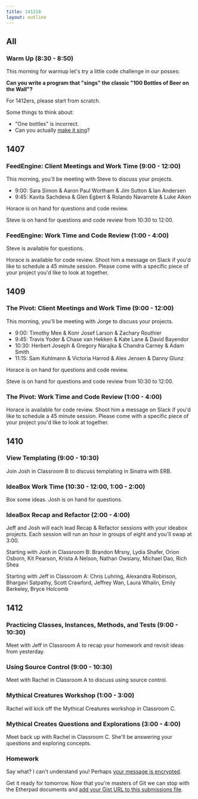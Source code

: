 ```yaml
---
title: 141218
layout: outline
---
```


## All

### Warm Up (8:30 - 8:50)

This morning for warmup let's try a little code challenge in our posses:

**Can you write a program that "sings" the classic "100 Bottles of Beer on the Wall"?**

For 1412ers, please start from scratch.

Some things to think about:

* "One bottles" is incorrect.
* Can you actually [make it sing](https://developer.apple.com/library/mac/documentation/Darwin/Reference/ManPages/man1/say.1.html)?

## 1407

### FeedEngine: Client Meetings and Work Time (9:00 - 12:00)

This morning, you'll be meeting with Steve to discuss your projects.

* 9:00: Sara Simon & Aaron Paul Wortham & Jim Sutton & Ian Andersen
* 9:45: Kavita Sachdeva & Glen Egbert & Rolando Navarrete & Luke Aiken

Horace is on hand for questions and code review.

Steve is on hand for questions and code review from 10:30 to 12:00.

### FeedEngine: Work Time and Code Review (1:00 - 4:00)

Steve is available for questions.

Horace is available for code review. Shoot him a message on Slack if you'd like to schedule a 45 minute session. Please come with a specific piece of your project you'd like to look at together.

## 1409

### The Pivot: Client Meetings and Work Time (9:00 - 12:00)

This morning, you'll be meeting with Jorge to discuss your projects.

* 9:00: Timothy Mee & Konr Josef Larson & Zachary Routhier
* 9:45: Travis Yoder & Chase van Hekken & Kate Lane & David Bayendor
* 10:30: Herbert Joseph & Gregory Narajka & Chandra Carney & Adam Smith
* 11:15: Sam Kuhlmann & Victoria Harrod & Alex Jensen & Danny Glunz

Horace is on hand for questions and code review.

Steve is on hand for questions and code review from 10:30 to 12:00.

### The Pivot: Work Time and Code Review (1:00 - 4:00)

Horace is available for code review. Shoot him a message on Slack if you'd like to schedule a 45 minute session. Please come with a specific piece of your project you'd like to look at together.

## 1410

### View Templating (9:00 - 10:30)

Join Josh in Classroom B to discuss templating in Sinatra with ERB.

### IdeaBox Work Time (10:30 - 12:00, 1:00 - 2:00)

Box some ideas. Josh is on hand for questions.

### IdeaBox Recap and Refactor (2:00 - 4:00)

Jeff and Josh will each lead Recap & Refactor sessions with your ideabox projects.
Each session will run an hour in groups of eight and you'll swap at 3:00.

Starting with Josh in Classroom B: Brandon Mrsny, Lydia Shafer, Orion Osborn, Kit Pearson, Krista A Nelson, Nathan Owsiany, Michael Dao, Rich Shea

Starting with Jeff in Classroom A: Chris Luhring, Alexandra Robinson, Bhargavi Satpathy, Scott Crawford, Jeffrey Wan, Laura Whalin, Emily Berkeley, Bryce Holcomb

## 1412

### Practicing Classes, Instances, Methods, and Tests (9:00 - 10:30)

Meet with Jeff in Classroom A to recap your homework and revisit ideas from yesterday.

### Using Source Control (9:00 - 10:30)

Meet with Rachel in Classroom A to discuss using source control.

### Mythical Creatures Workshop (1:00 - 3:00)

Rachel will kick off the Mythical Creatures workshop in Classroom C.

### Mythical Creates Questions and Explorations (3:00 - 4:00)

Meet back up with Rachel in Classroom C. She'll be answering your questions and exploring concepts.

### Homework

Say what? I can't understand you! Perhaps [your message is encrypted](https://github.com/turingschool/challenges/blob/master/cryptographer.markdown).

Get it ready for tomorrow. Now that you're masters of Git we can stop with the Etherpad
documents and [add your Gist URL to this submissions file](https://github.com/turingschool/ruby-submissions/blob/master/1412/challenges/cryptographer.markdown).
